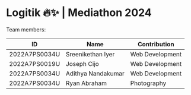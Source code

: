 # Logitik 🔥✨ | Mediathon 2024

Team members:

| ID            | Name               | Contribution    |
| ------------- | ------------------ | --------------- |
| 2022A7PS0034U | Sreenikethan Iyer  | Web Development |
| 2022A7PS0019U | Joseph Cijo        | Web Development |
| 2022A7PS0034U | Adithya Nandakumar | Web Development |
| 2022A7PS0034U | Ryan Abraham       | Photography     |